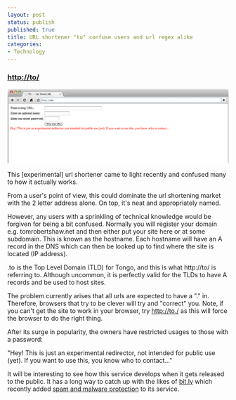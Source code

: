 ```yaml
---
layout: post
status: publish
published: true
title: URL shortener "to" confuse users and url regex alike
categories:
- Technology
---
```

<p><h3><strong><a href="http://to/">http://to/</a></strong></h3></p>

<a href="http://to/"><img title="url-shortener" src="/img/2009/12/url-shortener.png" alt="url-shortener" /></a>

This [experimental] url shortener came to light recently and confused many to how it actually works.

From a user's point of view, this could dominate the url shortening market with the 2 letter address alone.  On top, it's neat and appropriately named.

However, any users with a sprinkling of technical knowledge would be forgiven for being a bit confused. Normally you will register your domain e.g. tomrobertshaw.net and then either put your site here or at some subdomain.   This is known as the hostname.  Each hostname will have an A record in the DNS which can then be looked up to find where the site is located (IP address).

.to is the Top Level Domain (TLD) for Tongo, and this is what http://to/ is referring to. Although uncommon, it is perfectly valid for the TLDs to have A records and be used to host sites.

The problem currently arises that all urls are expected to have a "." in.  Therefore, browsers that try to be clever will try and "correct" you.  Note, if you can't get the site to work in your browser, try <a href="http://to./">http://to./</a> as this will force the browser to do the right thing.

After its surge in popularity, the owners have restricted usages to those with a password:

"Hey! This is just an experimental redirector, not intended for public use (yet). If you want to use this, you know who to contact..."

It will be interesting to see how this service develops when it gets released to the public.  It has a long way to catch up with the likes of <a href="http://bit.ly">bit.ly</a> which recently added <a href="http://blog.bit.ly/post/263859706/spam-and-malware-protection">spam and malware protection</a> to its service.
